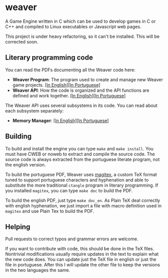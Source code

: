 # weaver

A Game Engine written in C which can be used to develop games in C or
C++ and compiled to Linux executables or Javascript web pages.

This project is under heavy refactoring, so it can't be
installed. This will be corrected soon.

## Literary programming code

You can read the PDFs documenting all the Weaver code here:

* **Weaver Program**: The program used to create and manage new Weaver
    game projects.
    [[In English]](https://github.com/thiagoharry/weaver/blob/master/weaver_program_en.pdf)[[In Portuguese]](https://github.com/thiagoharry/weaver/blob/master/weaver_program.pdf)
* **Weaver API**: How the code is organized and the API functions are defined and work together.
    [[In English]](https://github.com/thiagoharry/weaver/blob/master/weaver_api_en.pdf)[[In Portuguese]](https://github.com/thiagoharry/weaver/blob/master/weaver_api.pdf)

The Weaver API uses several subsystems in its code. You can read about
each subsystem separately:

* **Memory Manager**: [[In English]](https://github.com/thiagoharry/weaver-memory-manager/blob/master/weaver-memory-manager_en.pdf)[[In Portuguese]](https://github.com/thiagoharry/weaver-memory-manager/blob/master/weaver-memory-manager.pdf)

## Building

To build and install the engine you can type `make` and `make
install`. You must have CWEB or noweb to extract and compile the
source code. The source code is always extracted from the portuguese
literate program, not the english version.

To build the portuguese PDF, Weaver uses
[magitex](https://github.com/thiagoharry/magitex), a custom TeX format
tuned to support portuguese characters and hyphenation and able to
substitute the more traditional `ctangle` program in literary
programming. If you installed `magitex`, you can type `make doc` to
build the PDF.

To build the english PDF, just type `make doc_en`. As Plain TeX deal
correctly with english hyphenation, we just import a file with macro
definition used in `magitex` and use Plain Tex to build the PDF.

## Helping

Pull requests to correct typos and grammar errors are welcome.

If you want to contribute with code, this should be done in the TeX
files. Nontrivial modifications usually require updates in the text to
explain what the new code does. You can update just the TeX file in
english or just the file in portuguese. After this I will update the
other file to keep the versions in the two languages the same.

